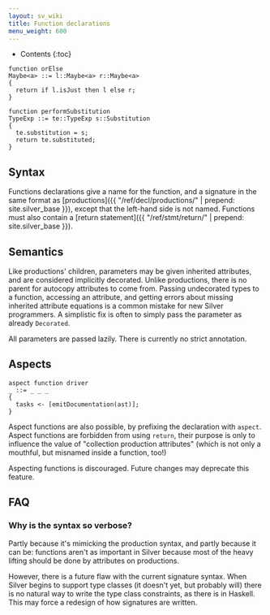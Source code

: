```yaml
---
layout: sv_wiki
title: Function declarations
menu_weight: 600
---
```


* Contents
{:toc}

```
function orElse
Maybe<a> ::= l::Maybe<a> r::Maybe<a>
{
  return if l.isJust then l else r;
}

function performSubstitution
TypeExp ::= te::TypeExp s::Substitution
{
  te.substitution = s;
  return te.substituted;
}
```

## Syntax

Functions declarations give a name for the function, and a signature in the same format as [productions]({{ "/ref/decl/productions/" | prepend: site.silver_base }}), except that the left-hand side is not named. Functions must also contain a [return statement]({{ "/ref/stmt/return/" | prepend: site.silver_base }}).

## Semantics

Like productions' children, parameters may be given inherited attributes, and are considered implicitly decorated. Unlike productions, there is no parent for autocopy attributes to come from. Passing undecorated types to a function, accessing an attribute, and getting errors about missing inherited attribute equations is a common mistake for new Silver programmers. A simplistic fix is often to simply pass the parameter as already `Decorated`.

All parameters are passed lazily. There is currently no strict annotation.

## Aspects

```
aspect function driver
_ ::= _ _ _
{
  tasks <- [emitDocumentation(ast)];
}
```

Aspect functions are also possible, by prefixing the declaration with `aspect`. Aspect functions are forbidden from using `return`, their purpose is only to influence the value of "collection production attributes" (which is not only a mouthful, but misnamed inside a function, too!)

Aspecting functions is discouraged. Future changes may deprecate this feature.

## FAQ

### Why is the syntax so verbose?

Partly because it's mimicking the production syntax, and partly because it can be: functions aren't as important in Silver because most of the heavy lifting should be done by attributes on productions.

However, there is a future flaw with the current signature syntax. When Silver begins to support type classes (it doesn't yet, but probably will) there is no natural way to write the type class constraints, as there is in Haskell.  This may force a redesign of how signatures are written.
